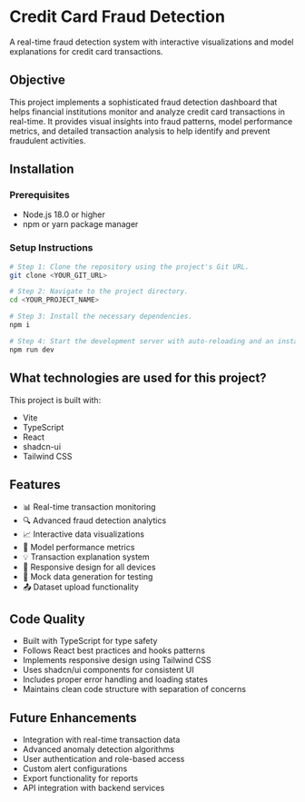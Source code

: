 



# Credit Card Fraud Detection 

A real-time fraud detection system with interactive visualizations and model explanations for credit card transactions.

## Objective

This project implements a sophisticated fraud detection dashboard that helps financial institutions monitor and analyze credit card transactions in real-time. It provides visual insights into fraud patterns, model performance metrics, and detailed transaction analysis to help identify and prevent fraudulent activities.
## Installation

### Prerequisites

- Node.js 18.0 or higher
- npm or yarn package manager

### Setup Instructions



```sh
# Step 1: Clone the repository using the project's Git URL.
git clone <YOUR_GIT_URL>

# Step 2: Navigate to the project directory.
cd <YOUR_PROJECT_NAME>

# Step 3: Install the necessary dependencies.
npm i

# Step 4: Start the development server with auto-reloading and an instant preview.
npm run dev
```


## What technologies are used for this project?

This project is built with:

- Vite
- TypeScript
- React
- shadcn-ui
- Tailwind CSS
  
## Features

- 📊 Real-time transaction monitoring
- 🔍 Advanced fraud detection analytics
- 📈 Interactive data visualizations
- 🎯 Model performance metrics
- 💡 Transaction explanation system
- 📱 Responsive design for all devices
- 🔄 Mock data generation for testing
- 📤 Dataset upload functionality
## Code Quality

- Built with TypeScript for type safety
- Follows React best practices and hooks patterns
- Implements responsive design using Tailwind CSS
- Uses shadcn/ui components for consistent UI
- Includes proper error handling and loading states
- Maintains clean code structure with separation of concerns
  
## Future Enhancements

- Integration with real-time transaction data
- Advanced anomaly detection algorithms
- User authentication and role-based access
- Custom alert configurations
- Export functionality for reports
- API integration with backend services



